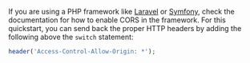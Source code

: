 If you are using a PHP framework like [Laravel](https://laravel.com/docs/9.x/routing#cors) or [Symfony](https://symfony.com/doc/current/frontend/encore/dev-server.html#cors-issues), check the documentation for how to enable CORS in the framework. For this quickstart, you can send back the proper HTTP headers by adding the following above the `switch` statement:

```php
header('Access-Control-Allow-Origin: *');
```
